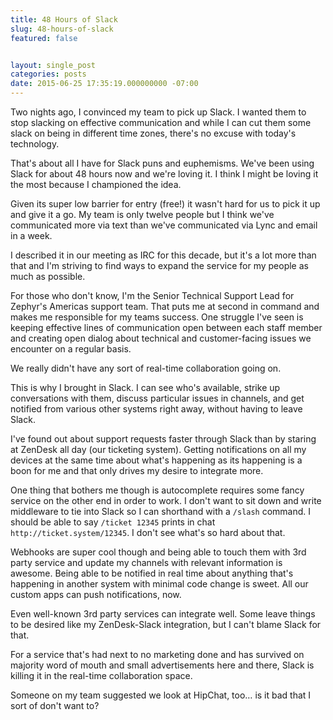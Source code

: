 ```yaml
---
title: 48 Hours of Slack
slug: 48-hours-of-slack
featured: false


layout: single_post
categories: posts
date: 2015-06-25 17:35:19.000000000 -07:00
---
```


Two nights ago, I convinced my team to pick up Slack. I wanted them to stop slacking on effective communication and while I can cut them some slack on being in different time zones, there's no excuse with today's technology.

That's about all I have for Slack puns and euphemisms. We've been using Slack for about 48 hours now and we're loving it. I think I might be loving it the most because I championed the idea.

Given its super low barrier for entry (free!) it wasn't hard for us to pick it up and give it a go. My team is only twelve people but I think we've communicated more via text than we've communicated via Lync and email in a week.

I described it in our meeting as IRC for this decade, but it's a lot more than that and I'm striving to find ways to expand the service for my people as much as possible.

For those who don't know, I'm the Senior Technical Support Lead for Zephyr's Americas support team. That puts me at second in command and makes me responsible for my teams success. One struggle I've seen is keeping effective lines of communication open between each staff member and creating open dialog about technical and customer-facing issues we encounter on a regular basis.

We really didn't have any sort of real-time collaboration going on.

This is why I brought in Slack. I can see who's available, strike up conversations with them, discuss particular issues in channels, and get notified from various other systems right away, without having to leave Slack.

I've found out about support requests faster through Slack than by staring at ZenDesk all day (our ticketing system). Getting notifications on all my devices at the same time about what's happening as its happening is a boon for me and that only drives my desire to integrate more.

One thing that bothers me though is autocomplete requires some fancy service on the other end in order to work. I don't want to sit down and write middleware to tie into Slack so I can shorthand with a `/slash` command. I should be able to say `/ticket 12345` prints in chat `http://ticket.system/12345`. I don't see what's so hard about that.

Webhooks are super cool though and being able to touch them with 3rd party service and update my channels with relevant information is awesome. Being able to be notified in real time about anything that's happening in another system with minimal code change is sweet. All our custom apps can push notifications, now.

Even well-known 3rd party services can integrate well. Some leave things to be desired like my ZenDesk-Slack integration, but I can't blame Slack for that.

For a service that's had next to no marketing done and has survived on majority word of mouth and small advertisements here and there, Slack is killing it in the real-time collaboration space.

Someone on my team suggested we look at HipChat, too… is it bad that I sort of don't want to?

